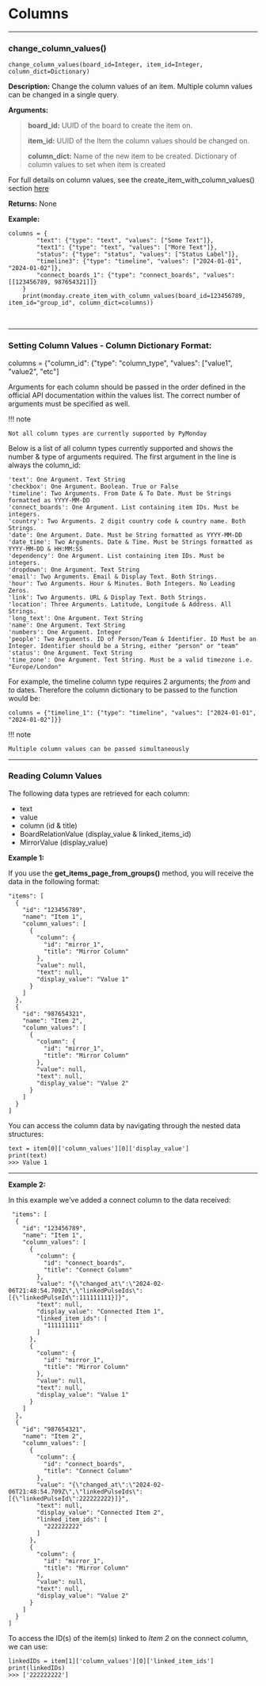 # Columns

---

### change_column_values()
    change_column_values(board_id=Integer, item_id=Integer, column_dict=Dictionary)

**Description:**
Change the column values of an item. Multiple column values can be changed in a single query.

**Arguments:**
> **board_id:** UUID of the board to create the item on.
> 
> **item_id:** UUID of the Item the column values should be changed on.
> 
> **column_dict:** Name of the new item to be created. Dictionary of column values to set when item is created

For full details on column values, see the create_item_with_column_values() section 
[here](1.110%20Items.md#createitemwithcolumnvalues--)

**Returns:**
None

**Example:**

```    
columns = {
        "text": {"type": "text", "values": ["Some Text"]},
        "text1": {"type": "text", "values": ["More Text"]},
        "status": {"type": "status", "values": ["Status Label"]},
        "timeline3": {"type": "timeline", "values": ["2024-01-01", "2024-01-02"]},
        "connect_boards_1": {"type": "connect_boards", "values": [[123456789, 987654321]]}
    }
    print(monday.create_item_with_column_values(board_id=123456789, item_id="group_id", column_dict=columns))
```

<br>

---

### Setting Column Values - Column Dictionary Format:

columns = {"column_id": {"type": "column_type", "values": ["value1", "value2", "etc"]

Arguments for each column should be passed in the order defined in the official API documentation within the values list. The correct
number of arguments must be specified as well.


!!! note

    Not all column types are currently supported by PyMonday


Below is a list of all column types currently supported and shows the number & type of arguments required. 
The first argument in the line is always the column_id:

    'text': One Argument. Text String
    'checkbox': One Argument. Boolean. True or False
    'timeline': Two Arguments. From Date & To Date. Must be Strings formatted as YYYY-MM-DD
    'connect_boards': One Argument. List containing item IDs. Must be integers.
    'country': Two Arguments. 2 digit country code & country name. Both Strings.
    'date': One Argument. Date. Must be String formatted as YYYY-MM-DD
    'date_time': Two Arguments. Date & Time. Must be Strings formatted as YYYY-MM-DD & HH:MM:SS
    'dependency': One Argument. List containing item IDs. Must be integers.
    'dropdown': One Argument. Text String
    'email': Two Arguments. Email & Display Text. Both Strings.
    'hour': Two Arguments. Hour & Minutes. Both Integers. No Leading Zeros.
    'link': Two Arguments. URL & Display Text. Both Strings.
    'location': Three Arguments. Latitude, Longitude & Address. All Strings.
    'long_text': One Argument. Text String
    'name': One Argument. Text String
    'numbers': One Argument. Integer
    'people': Two Arguments. ID of Person/Team & Identifier. ID Must be an Integer. Identifier should be a String, either "person" or "team"
    'status': One Argument. Text String 
    'time_zone': One Argument. Text String. Must be a valid timezone i.e. "Europe/London"

For example, the timeline column type requires 2 arguments; the *from* and *to* dates. Therefore the column dictionary
to be passed to the function would be:

    columns = {"timeline_1": {"type": "timeline", "values": ["2024-01-01", "2024-01-02"]}}


!!! note
    
    Multiple column values can be passed simultaneously

---

### Reading Column Values

The following data types are retrieved for each column:

 - text
 - value
 - column (id & title)
 - BoardRelationValue (display_value & linked_items_id)
 - MirrorValue (display_value)

**Example 1:**

If you use the **get_items_page_from_groups()** method, you will receive the data in the following format:


    "items": [
      {
        "id": "123456789",
        "name": "Item 1",
        "column_values": [
          {
            "column": {
              "id": "mirror_1",
              "title": "Mirror Column"
            },
            "value": null,
            "text": null,
            "display_value": "Value 1"
          }
        ]
      },
      {
        "id": "987654321",
        "name": "Item 2",
        "column_values": [
          {
            "column": {
              "id": "mirror_1",
              "title": "Mirror Column"
            },
            "value": null,
            "text": null,
            "display_value": "Value 2"
          }
        ]
      }
    ]

You can access the column data by navigating through the nested data structures:

    text = item[0]['column_values'][0]['display_value']
    print(text)
    >>> Value 1

---

**Example 2:**

In this example we've added a connect column to the data received:


     "items": [
      {
        "id": "123456789",
        "name": "Item 1",
        "column_values": [
          {
            "column": {
              "id": "connect_boards",
              "title": "Connect Column"
            },
            "value": "{\"changed_at\":\"2024-02-06T21:48:54.709Z\",\"linkedPulseIds\":[{\"linkedPulseId\":111111111}]}",
            "text": null,
            "display_value": "Connected Item 1",
            "linked_item_ids": [
              "111111111"
            ]
          },
          {
            "column": {
              "id": "mirror_1",
              "title": "Mirror Column"
            },
            "value": null,
            "text": null,
            "display_value": "Value 1"
          }
        ]
      },
      {
        "id": "987654321",
        "name": "Item 2",
        "column_values": [
          {
            "column": {
              "id": "connect_boards",
              "title": "Connect Column"
            },
            "value": "{\"changed_at\":\"2024-02-06T21:48:54.709Z\",\"linkedPulseIds\":[{\"linkedPulseId\":222222222}]}",
            "text": null,
            "display_value": "Connected Item 2",
            "linked_item_ids": [
              "222222222"
            ]
          },
          {
            "column": {
              "id": "mirror_1",
              "title": "Mirror Column"
            },
            "value": null,
            "text": null,
            "display_value": "Value 2"
          }
        ]
      }
    ]

To access the ID(s) of the item(s) linked to *Item 2* on the connect column, we can use:

    linkedIDs = item[1]['column_values'][0]['linked_item_ids']
    print(linkedIDs)
    >>> ['222222222']